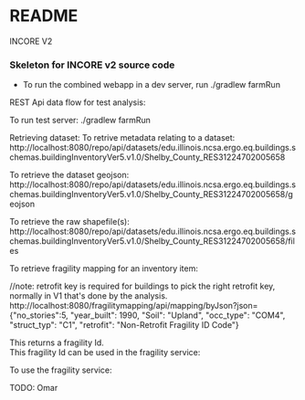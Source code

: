 # README #

INCORE V2

### Skeleton for INCORE v2 source code ###

* To run the combined webapp in a dev server, run ./gradlew farmRun



REST Api data flow for test analysis:

To run test server:
./gradlew farmRun

Retrieving dataset:
  To retrive metadata relating to a dataset:
  http://localhost:8080/repo/api/datasets/edu.illinois.ncsa.ergo.eq.buildings.schemas.buildingInventoryVer5.v1.0/Shelby_County_RES31224702005658

  To retrieve the dataset geojson:
  http://localhost:8080/repo/api/datasets/edu.illinois.ncsa.ergo.eq.buildings.schemas.buildingInventoryVer5.v1.0/Shelby_County_RES31224702005658/geojson

  To retrieve the raw shapefile(s):
  http://localhost:8080/repo/api/datasets/edu.illinois.ncsa.ergo.eq.buildings.schemas.buildingInventoryVer5.v1.0/Shelby_County_RES31224702005658/files


To retrieve fragility mapping for an inventory item:
  
  //note: retrofit key is required for buildings to pick the right retrofit key, normally in V1 that's done by the analysis.
  http://localhost:8080/fragilitymapping/api/mapping/byJson?json={"no_stories":5, "year_built": 1990, "Soil": "Upland", "occ_type": "COM4", "struct_typ": "C1", "retrofit": "Non-Retrofit Fragility ID Code"}

  This returns a fragility Id.  
  This fragility Id can be used in the fragility service:


To use the fragility service:

  TODO: Omar




